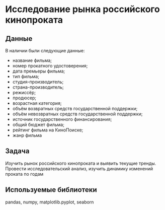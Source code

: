 # Исследование рынка российского кинопроката
 
## Данные

В наличии были следующие данные:
* название фильма;
* номер прокатного удостоверения;
* дата премьеры фильма;
* тип фильма;
* студия-производитель;
* страна-производитель;
* режиссёр;
* продюсер;
* возрастная категория;
* объём возвратных средств государственной поддержки;
* объём невозвратных средств государственной поддержки;
* источник государственного финансирования;
* общий бюджет фильма;
* рейтинг фильма на КиноПоиске;
* жанр фильма

## Задача

Изучить рынок российского кинопроката и выявить текущие тренды. Провести исследовательский анализ, изучить динамику изменений проката по годам

## Используемые библиотеки

pandas, numpy, matplotlib.pyplot, seaborn

